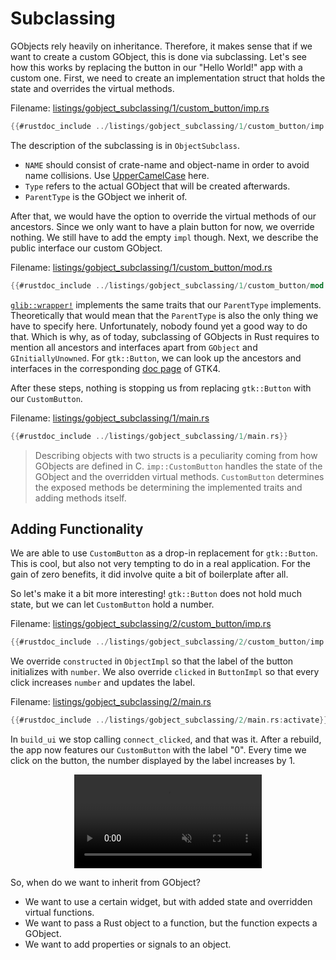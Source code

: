 # Subclassing

GObjects rely heavily on inheritance.
Therefore, it makes sense that if we want to create a custom GObject, this is done via subclassing.
Let's see how this works by replacing the button in our "Hello World!" app with a custom one.
First, we need to create an implementation struct that holds the state and overrides the virtual methods.

Filename: <a class=file-link href="https://github.com/gtk-rs/gtk4-rs/blob/master/book/listings/gobject_subclassing/1/custom_button/imp.rs">listings/gobject_subclassing/1/custom_button/imp.rs</a>

```rust ,no_run,noplayground
{{#rustdoc_include ../listings/gobject_subclassing/1/custom_button/imp.rs}}
```
The description of the subclassing is in `ObjectSubclass`.
- `NAME` should consist of crate-name and object-name in order to avoid name collisions. Use [UpperCamelCase](https://en.wikipedia.org/wiki/Camel_case) here.
- `Type` refers to the actual GObject that will be created afterwards.
- `ParentType` is the GObject we inherit of.

After that, we would have the option to override the virtual methods of our ancestors.
Since we only want to have a plain button for now, we override nothing.
We still have to add the empty `impl` though.
Next, we describe the public interface our custom GObject.

Filename: <a class=file-link href="https://github.com/gtk-rs/gtk4-rs/blob/master/book/listings/gobject_subclassing/1/custom_button/mod.rs">listings/gobject_subclassing/1/custom_button/mod.rs</a>

```rust ,no_run,noplayground
{{#rustdoc_include ../listings/gobject_subclassing/1/custom_button/mod.rs:mod}}
```

[`glib::wrapper!`](https://gtk-rs.org/gtk-rs-core/stable/latest/docs/glib/macro.wrapper.html) implements the same traits that our `ParentType` implements.
Theoretically that would mean that the `ParentType` is also the only thing we have to specify here.
Unfortunately, nobody found yet a good way to do that.
Which is why, as of today, subclassing of GObjects in Rust requires to mention all ancestors and interfaces apart from `GObject` and `GInitiallyUnowned`.
For `gtk::Button`, we can look up the ancestors and interfaces in the corresponding [doc page](https://docs.gtk.org/gtk4/class.Button.html#hierarchy) of GTK4.

After these steps, nothing is stopping us from replacing `gtk::Button` with our `CustomButton`.

Filename: <a class=file-link href="https://github.com/gtk-rs/gtk4-rs/blob/master/book/listings/gobject_subclassing/1/main.rs">listings/gobject_subclassing/1/main.rs</a>

```rust ,no_run,noplayground
{{#rustdoc_include ../listings/gobject_subclassing/1/main.rs}}
```

> Describing objects with two structs is a peculiarity coming from how GObjects are defined in C.
> `imp::CustomButton` handles the state of the GObject and the overridden virtual methods.
> `CustomButton` determines the exposed methods be determining the implemented traits and adding methods itself. 

## Adding Functionality

We are able to use `CustomButton` as a drop-in replacement for `gtk::Button`.
This is cool, but also not very tempting to do in a real application.
For the gain of zero benefits, it did involve quite a bit of boilerplate after all.

So let's make it a bit more interesting!
`gtk::Button` does not hold much state, but we can let `CustomButton` hold a number.

Filename: <a class=file-link href="https://github.com/gtk-rs/gtk4-rs/blob/master/book/listings/gobject_subclassing/2/custom_button/imp.rs">listings/gobject_subclassing/2/custom_button/imp.rs</a>

```rust ,no_run,noplayground
{{#rustdoc_include ../listings/gobject_subclassing/2/custom_button/imp.rs}}
```
We override `constructed` in `ObjectImpl` so that the label of the button initializes with `number`.
We also override `clicked` in `ButtonImpl` so that every click increases `number` and updates the label.

Filename: <a class=file-link href="https://github.com/gtk-rs/gtk4-rs/blob/master/book/listings/gobject_subclassing/2/main.rs">listings/gobject_subclassing/2/main.rs</a>

```rust ,no_run,noplayground
{{#rustdoc_include ../listings/gobject_subclassing/2/main.rs:activate}}
```

In `build_ui` we stop calling `connect_clicked`, and that was it.
After a rebuild, the app now features our `CustomButton` with the label "0".
Every time we click on the button, the number displayed by the label increases by 1.

<div style="text-align:center">
 <video autoplay muted loop>
  <source src="vid/gobject_subclassing.webm" type="video/webm">
Your browser does not support the video tag.
 </video>
</div>

So, when do we want to inherit from GObject?
- We want to use a certain widget, but with added state and overridden virtual functions.
- We want to pass a Rust object to a function, but the function expects a GObject.
- We want to add properties or signals to an object.
